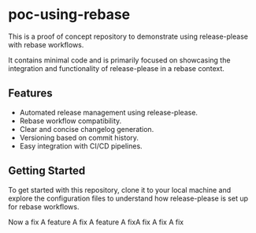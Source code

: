 # poc-using-rebase

This is a proof of concept repository to demonstrate using release-please with rebase workflows.

It contains minimal code and is primarily focused on showcasing the integration and functionality of release-please in a rebase context.

## Features

- Automated release management using release-please.
- Rebase workflow compatibility.
- Clear and concise changelog generation.
- Versioning based on commit history.
- Easy integration with CI/CD pipelines.

## Getting Started

To get started with this repository, clone it to your local machine and explore the configuration files to understand how release-please is set up for rebase workflows.

Now a fix
A feature
A fix
A feature
A fixA fix
A fix
A fix
